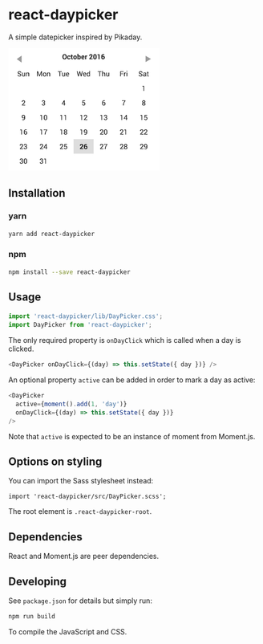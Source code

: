 # react-daypicker

A simple datepicker inspired by Pikaday.

![DayPicker screenshot](https://raw.githubusercontent.com/cymen/react-daypicker/master/daypicker.png)

## Installation

### yarn
```sh
yarn add react-daypicker
```

### npm
```sh
npm install --save react-daypicker
```

## Usage

```javascript
import 'react-daypicker/lib/DayPicker.css';
import DayPicker from 'react-daypicker';
```

The only required property is `onDayClick` which is called when a day is clicked.

```javascript
<DayPicker onDayClick={(day) => this.setState({ day })} />
```

An optional property `active` can be added in order to mark a day as active:

```javascript
<DayPicker
  active={moment().add(1, 'day')}
  onDayClick={(day) => this.setState({ day })}
/>
```

Note that `active` is expected to be an instance of moment from Moment.js.

## Options on styling

You can import the Sass stylesheet instead:

```
import 'react-daypicker/src/DayPicker.scss';
```

The root element is `.react-daypicker-root`.

## Dependencies

React and Moment.js are peer dependencies.

## Developing

See `package.json` for details but simply run:

```sh
npm run build
```

To compile the JavaScript and CSS.
